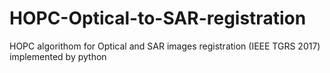 # HOPC-Optical-to-SAR-registration
HOPC algorithom for Optical and SAR images registration (IEEE TGRS 2017) implemented by python
